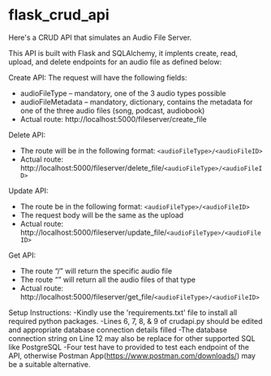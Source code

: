# flask_crud_api

Here's a CRUD API that simulates an Audio File Server.

This API is built with Flask and SQLAlchemy, it implents create, read, upload, and delete endpoints for an audio file as defined below:

Create API:
The request will have the following fields:
- audioFileType – mandatory, one of the 3 audio types possible
- audioFileMetadata – mandatory, dictionary, contains the metadata for one of the three audio files (song, podcast, audiobook)
- Actual route: http://localhost:5000/fileserver/create_file

Delete API:
- The route will be in the following format: `<audioFileType>/<audioFileID>`
- Actual route: http://localhost:5000/fileserver/delete_file/`<audioFileType>/<audioFileID>`

Update API:
- The route be in the following format: `<audioFileType>/<audioFileID>`
- The request body will be the same as the upload
- Actual route: http://localhost:5000/fileserver/update_file/`<audioFileType>/<audioFileID>`

Get API:
- The route “<audioFileType>/<audioFileID>” will return the specific audio file
- The route “<audioFileType>” will return all the audio files of that type
- Actual route: http://localhost:5000/fileserver/get_file/`<audioFileType>/<audioFileID>`

Setup Instructions:
-Kindly use the 'requirements.txt' file to install all required python packages.
-Lines 6, 7, 8, & 9 of crudapi.py should be edited and appropriate database connection details filled
-The database connection string on Line 12 may also be replace for other supported SQL like PostgreSQL
-Four test have to provided to test each endpoint of the API, otherwise Postman App(https://www.postman.com/downloads/) may be a suitable alternative.
